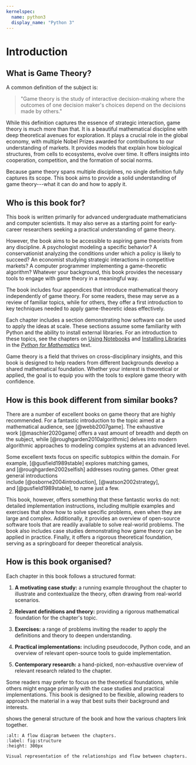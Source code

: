 ```yaml
---
kernelspec:
  name: python3
  display_name: "Python 3"
---
```


# Introduction

## What is Game Theory?

A common definition of the subject is:

> "Game theory is the study of interactive decision-making where the
> outcomes of one decision maker's choices depend on the decisions made
> by others."

While this definition captures the essence of strategic interaction,
game theory is much more than that. It is a beautiful mathematical
discipline with deep theoretical avenues for exploration. It plays a
crucial role in the global economy, with multiple Nobel Prizes awarded
for contributions to our understanding of markets. It provides models
that explain how biological structures, from cells to ecosystems, evolve
over time. It offers insights into cooperation, competition, and the
formation of social norms.

Because game theory spans multiple disciplines, no single definition
fully captures its scope. This book aims to provide a solid
understanding of game theory---what it can do and how to apply it.

## Who is this book for?

This book is written primarily for advanced undergraduate mathematicians
and computer scientists. It may also serve as a starting point for
early-career researchers seeking a practical understanding of game
theory.

However, the book aims to be accessible to aspiring game theorists from
any discipline. A psychologist modeling a specific behavior? A
conservationist analyzing the conditions under which a policy is likely
to succeed? An economist studying strategic interactions in competitive
markets? A computer programmer implementing a game-theoretic algorithm?
Whatever your background, this book provides the necessary tools to
engage with game theory in a meaningful way.

The book includes four appendices that introduce mathematical theory
independently of game theory. For some readers, these may serve as a
review of familiar topics, while for others, they offer a first
introduction to key techniques needed to apply game-theoretic ideas
effectively.

Each chapter includes a section demonstrating how software can be used
to apply the ideas at scale. These sections assume some familiarity with
Python and the ability to install external libraries. For an introduction
to these topics, see the chapters on
[Using Notebooks](https://vknight.org/pfm/tools-for-mathematics/01-using-notebooks/introduction/main.html)
and [Installing Libraries](https://vknight.org/pfm/further-information/04-pip-installing/introduction/main.html)
in the [_Python for Mathematics_](https://vknight.org/pfm/cover.html) text.

Game theory is a field that thrives on cross-disciplinary insights, and
this book is designed to help readers from different backgrounds develop
a shared mathematical foundation. Whether your interest is theoretical
or applied, the goal is to equip you with the tools to explore game
theory with confidence.

## How is this book different from similar books?

There are a number of excellent books on game theory that are highly
recommended. For a fantastic introduction to the topic aimed at a
mathematical audience, see [@webb2007game]. The exhaustive
work [@maschler2020game] offers a vast amount of breadth and depth on
the subject, while [@roughgarden2010algorithmic] delves into modern
algorithmic approaches to modeling complex systems at an advanced level.

Some excellent texts focus on specific subtopics within the domain. For
example, [@gusfield1989stable] explores matching games,
and [@roughgarden2002selfish] addresses routing games. Other great
general introductions
include [@osborne2004introduction], [@watson2002strategy],
and [@gusfield1989stable], to name just a few.

This book, however, offers something that these fantastic works do not:
detailed implementation instructions, including multiple examples and
exercises that show how to solve specific problems, even when they are
large and complex. Additionally, it provides an overview of open-source
software tools that are readily available to solve real-world problems.
The book also includes case studies demonstrating how game theory can be
applied in practice. Finally, it offers a rigorous theoretical
foundation, serving as a springboard for deeper theoretical analysis.

## How is this book organised?

Each chapter in this book follows a structured format:

1.  **A motivating case study:** a running example throughout the
    chapter to illustrate and contextualize the theory, often drawing
    from real-world scenarios.

2.  **Relevant definitions and theory:** providing a rigorous
    mathematical foundation for the chapter's topic.

3.  **Exercises:** a range of problems inviting the reader to apply the
    definitions and theory to deepen understanding.

4.  **Practical implementations:** including pseudocode, Python code,
    and an overview of relevant open-source tools to guide
    implementation.

5.  **Contemporary research:** a hand-picked, non-exhaustive overview of
    relevant research related to the chapter.

Some readers may prefer to focus on the theoretical foundations, while
others might engage primarily with the case studies and practical
implementations. This book is designed to be flexible, allowing readers
to approach the material in a way that best suits their background and
interests.

[](#fig:structure) shows the general structure of the book and
how the various chapters link together.

```{figure} assets/chapter_relationship_diagram/main.png
:alt: A flow diagram between the chapters.
:label: fig:structure
:height: 300px

Visual representation of the relationships and flow between chapters.
```
